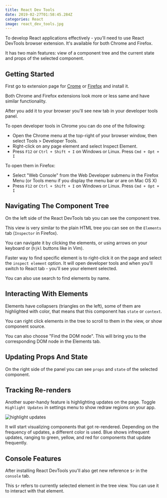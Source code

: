 ```yaml
---
title: React Dev Tools
date: 2019-02-27T01:58:45.284Z
categories: React
image: react_dev_tools.jpg
---
```


To develop React applications effectively - you'll need to use React DevTools browser extension. It's available for both Chrome and Firefox.

It has two main features: view of a component tree and the current state and props of the selected component.

## Getting Started

First go to extension page for [Crome](https://chrome.google.com/webstore/detail/react-developer-tools/fmkadmapgofadopljbjfkapdkoienihi?hl=en) or [Firefox](https://addons.mozilla.org/firefox/addon/react-devtools/) and install it. 

Both Chrome and Firefox extensions look more or less same and have similar functionality.

After you add it to your browser you'll see new tab in your developer tools panel.

To open developer tools in Chrome you can do one of the following:

* Open the Chrome menu at the top-right of your browser window, then select Tools > Developer Tools.
* Right-click on any page element and select Inspect Element.
* Press `F12` or `Ctrl + Shift + I` on Windows or Linux. Press `Cmd + Opt + I`

To open them in Firefox:

* Select "Web Console" from the Web Developer submenu in the Firefox Menu (or Tools menu if you display the menu bar or are on Mac OS X)
* Press `F12` or `Ctrl + Shift + I` on Windows or Linux. Press `Cmd + Opt + I`

## Navigating The Component Tree

On the left side of the React DevTools tab you can see the component tree. 

This view is very similar to the plain HTML tree you can see on the `Elements` tab (`Inspector` in Firefox).

You can navigate it by clicking the elements, or using arrows on your keyboard or (`hjkl` buttons like in Vim).

Faster way to find specific element is to right-click it on the page and select the `inspect element` option. It will open developer tools and when you'll switch to React tab - you'll see your element selected.

You can also use search to find elements by name.

## Interacting With Elements

Elements have collapsers (triangles on the left), some of them are highlighted with color, that means that this component has `state` or `context`.

You can right click elements in the tree to scroll to them in the view, or show component source.

You can also choose "Find the DOM node". This will bring you to the corresponding DOM node in the Elements tab.

## Updating Props And State

On the right side of the panel you can see `props` and `state` of the selected component.

## Tracking Re-renders

Another super-handy feature is highlighting updates on the page. Toggle `Highlight Updates` in settings menu to show redraw regions on your app.

![highlight updates](/highlight_updates.png)

It will start visualizing components that got re-rendered. Depending on the frequency of updates, a different color is used. Blue shows infrequent updates, ranging to green, yellow, and red for components that update frequently.

## Console Features

After installing React DevTools you'll also get new reference `$r` in the `console` tab.

This `$r` refers to currently selected element in the tree view. You can use it to interact with that element.